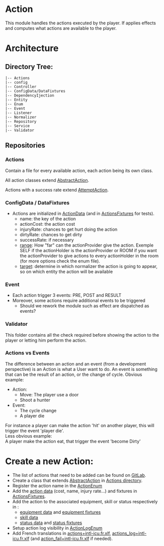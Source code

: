 # Action
This module handles the actions executed by the player. If applies effects and computes what actions are available to the player.

# Architecture 

## Directory Tree:
    |-- Actions
    |-- config
    |-- Controller
    |-- ConfigData/DataFixtures
    |-- DependencyIjection
    |-- Entity
    |-- Enum
    |-- Event
    |-- Listener
    |-- Normalizer
    |-- Repository
    |-- Service
    |-- Validator

## Repositories

### Actions
Contain a file for every available action, each action being its own class.

All action classes extend [AbstractAction](./Actions/AbstractAction.php).

Actions with a success rate extend [AttemptAction](./Actions/AttemptAction.php).

### ConfigData / DataFixtures
- Actions are initialized in [ActionData](./ConfigData/ActionData.php) (and in [ActionsFixtures](./DataFixtures/ActionsFixtures.php) for tests).
  - name: the key of the action
  - actionCost: the action cost
  - injuryRate: chances to get hurt doing the action
  - dirtyRate: chances to get dirty
  - successRate: if necessary
  - [range](./Enum/ActionRangeEnum.php): How "far" can the actionProvider give the action. Exemple SELF if the actionHolder is the actionProvider or ROOM if you want the actionProvider to give actions to every actionHolder in the room (for more options check the enum file). 
  - [target](./Enum/ActionHolderEnum.php): determine in which normalizer the action is going to appear, so on which entity the action will be available

### Event
- Each action trigger 3 events: PRE, POST and RESULT
- Moreover, some actions require additional events to be triggered
  - Should we rework the module such as effect are dispatched as events?

### Validator
This folder contains all the check required before showing the action to the player or letting him perform the action.

### Actions vs Events

The difference between an action and an event (from a development perspective) is an Action is what a User want to do.
An event is something that can be the result of an action, or the change of cycle.
Obvious example:
- Action:
    - Move: The player use a door
    - Shoot a hunter
- Event:
    - The cycle change
    - A player die
    
 For instance a player can make the action 'hit' on another player, this will trigger the event 'player die'.  
 Less obvious example:   
    A player make the action eat, that trigger the event 'become Dirty'

# Create a new Action:
- The list of actions that need to be added can be found on [GitLab](https://gitlab.com/eternaltwin/mush/mush/-/issues/396). 
- Create a class that extends [AbstractAction](./Actions/AbstractAction.php) in [Actions directory](./Actions).
- Register the action name in the [ActionEnum](./Enum/ActionEnum.php)
- Add the [action data](./ConfigData/ActionData.php) (cost, name, injury rate...) and fixtures in [ActionsFixtures](./DataFixtures/ActionsFixtures.php).
- Add the action to the associated equipment, skill or status respectively in :
  - [equipment data](../Equipment/ConfigData/EquipmentConfigData.php) and [equipment fixtures](../Equipment/DataFixtures/EquipmentConfigFixtures.php)
  - [skill data](../Skill/ConfigData/SkillConfigData.php)
  - [status data](../Status/ConfigData/StatusConfigData.php) and [status fixtures](../Status/DataFixtures/ChargeStatusConfigFixtures.php)
- Setup action log visibility in [ActionLogEnum](../RoomLog/Enum/ActionLogEnum.php)
- Add French translations in [actions+intl-icu.fr.xlf](../../translations/fr/actions+intl-icu.fr.xlf), [actions_log+intl-icu.fr.xlf](../../translations/fr/actions_log+intl-icu.fr.xlf) (and [action_fail+intl-icu.fr.xlf](../../translations/fr/action_fail+intl-icu.fr.xlf) if needed).